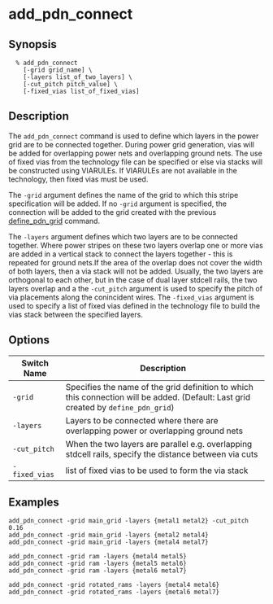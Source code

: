 # add_pdn_connect

## Synopsis
```
  % add_pdn_connect
    [-grid grid_name] \
    [-layers list_of_two_layers] \
    [-cut_pitch pitch_value] \
    [-fixed_vias list_of_fixed_vias]
```

## Description

The `add_pdn_connect` command is used to define which layers in the power grid are to be connected together. During power grid generation, vias will be added for overlapping power nets and overlapping ground nets. The use of fixed vias from the technology file can be specified or else via stacks will be constructed using VIARULEs. If VIARULEs are not available in the technology, then fixed vias must be used.

The `-grid` argument defines the name of the grid to which this stripe specification will be added. If no `-grid` argument is specified, the connection will be added to the grid created with the previous [define_pdn_grid](define_pdn_grid.md) command.

The `-layers` argument defines which two layers are to be connected together. Where power stripes on these two layers overlap one or more vias are added in a vertical stack to connect the layers together - this is repeated for ground nets.If the area of the overlap does not cover the width of both layers, then a via stack will not be added.
Usually, the two layers are orthogonal to each other, but in the case of dual layer stdcell rails, the two layers overlap and a the `-cut_pitch` argument is used to specify the pitch of via placements along the conincident wires.
The `-fixed_vias` argument is used to specify a list of fixed vias defined in the technology file to build the vias stack between the specified layers.

## Options

| Switch Name | Description |
| ----- | ----- |
| `-grid` | Specifies the name of the grid definition to which this connection will be added. (Default: Last grid created by `define_pdn_grid`) |
| `-layers` | Layers to be connected where there are overlapping power or overlapping ground nets |
| `-cut_pitch` | When the two layers are parallel e.g. overlapping stdcell rails, specify the distance between via cuts |
| `-fixed_vias` | list of fixed vias to be used to form the via stack |


## Examples
```
add_pdn_connect -grid main_grid -layers {metal1 metal2} -cut_pitch 0.16
add_pdn_connect -grid main_grid -layers {metal2 metal4}
add_pdn_connect -grid main_grid -layers {metal4 metal7}

add_pdn_connect -grid ram -layers {metal4 metal5}
add_pdn_connect -grid ram -layers {metal5 metal6}
add_pdn_connect -grid ram -layers {metal6 metal7}

add_pdn_connect -grid rotated_rams -layers {metal4 metal6}
add_pdn_connect -grid rotated_rams -layers {metal6 metal7}

```
